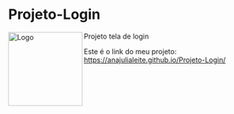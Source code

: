 # Projeto-Login

<img src="HTML-CSS.png" alt="Logo" align="left" width="150">

 Projeto tela de login

 Este é o link do meu projeto: https://anajulialeite.github.io/Projeto-Login/
